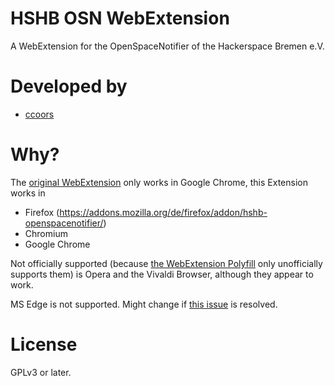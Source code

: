 # HSHB OSN WebExtension

A WebExtension for the OpenSpaceNotifier of the Hackerspace Bremen e.V.

# Developed by

- [ccoors](https://www.ccoors.de/)

# Why?

The [original WebExtension](https://github.com/HackerspaceBremen/osn_chrome_ext) only works in Google Chrome, this Extension works in

- Firefox (https://addons.mozilla.org/de/firefox/addon/hshb-openspacenotifier/)
- Chromium
- Google Chrome

Not officially supported (because [the WebExtension Polyfill](https://github.com/mozilla/webextension-polyfill) only unofficially supports them) is Opera and the Vivaldi Browser, although they appear to work.

MS Edge is not supported. Might change if [this issue](https://github.com/mozilla/webextension-polyfill/issues/3) is  resolved.

# License

GPLv3 or later.
